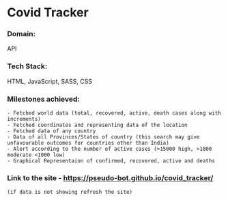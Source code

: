 # Covid Tracker

### Domain:

API

### Tech Stack:

HTML, JavaScript, SASS, CSS

### Milestones achieved:

    - Fetched world data (total, recovered, active, death cases along with increments)
    - Fetched coordinates and representing data of the location
    - Fetched data of any country
    - Data of all Provinces/States of country (this search may give unfavourable outcomes for countries other than India)
    - Alert according to the number of active cases (>15000 high, >1000 moderate <1000 low)
    - Graphical Representaion of confirmed, recovered, active and deaths

### Link to the site - https://pseudo-bot.github.io/covid_tracker/

    (if data is not showing refresh the site)
